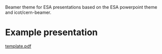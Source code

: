 Beamer theme for ESA presentations based on the ESA powerpoint theme and icot/cern-beamer.

# Example presentation
[template.pdf](https://github.com/einoj/esa-beamer/blob/master/template.pdf)
